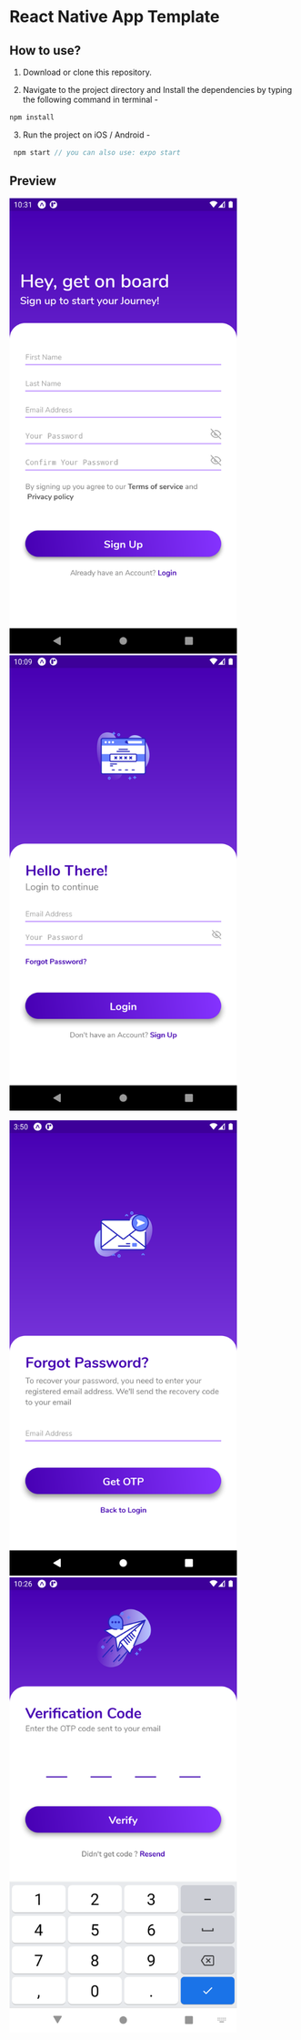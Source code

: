 # React Native App Template 
## How to use?

1. Download or clone this repository.

2. Navigate to the project directory and Install the dependencies by typing the following command in terminal -

```js
npm install
```

3. Run the project on iOS / Android -

```js
 npm start // you can also use: expo start
```

## Preview
<p flex-direction="row">
<img src="https://github.com/durgeshahire07/react-native-template/blob/main/src/screenshots/signup.png" alt="register" width="400" />
<img src="https://github.com/durgeshahire07/react-native-template/blob/main/src/screenshots/login.png" alt="login" width="400" />

<p flex-direction="row">
<img src="https://github.com/durgeshahire07/react-native-template/blob/main/src/screenshots/forget-pass.png" alt="forget-pass" width="400" />
<img src="https://github.com/durgeshahire07/react-native-template/blob/main/src/screenshots/otp.png" alt="otp" width="400">
</p>

